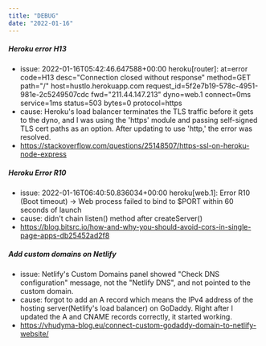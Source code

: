 ```yaml
---
title: "DEBUG"
date: "2022-01-16"
---
```


##### Heroku error H13
- issue:
2022-01-16T05:42:46.647588+00:00 heroku[router]: at=error code=H13 desc="Connection closed without response" method=GET path="/" host=hustlo.herokuapp.com request_id=5f2e7b19-578c-4951-981e-2c5249507cdc fwd="211.44.147.213" dyno=web.1 connect=0ms service=1ms status=503 bytes=0 protocol=https
- cause: Heroku's load balancer terminates the TLS traffic before it gets to the dyno, and I was using the 'https' module and passing self-signed TLS cert paths as an option. After updating to use 'http,' the error was resolved.
- https://stackoverflow.com/questions/25148507/https-ssl-on-heroku-node-express

##### Heroku Error R10
- issue:
2022-01-16T06:40:50.836034+00:00 heroku[web.1]: Error R10 (Boot timeout) -> Web process failed to bind to $PORT within 60 seconds of launch
- cause: didn't chain listen() method after createServer()
- https://blog.bitsrc.io/how-and-why-you-should-avoid-cors-in-single-page-apps-db25452ad2f8
 
##### Add custom domains on Netlify
- issue: Netlify's Custom Domains panel showed "Check DNS configuration" message, not the "Netlify DNS", and not pointed to the custom domain.
- cause: forgot to add an A record which means the IPv4 address of the hosting server(Netlify's load balancer) on GoDaddy. Right after I updated the A and CNAME records correctly, it started working.
- https://vhudyma-blog.eu/connect-custom-godaddy-domain-to-netlify-website/